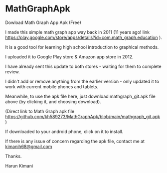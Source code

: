 # MathGraphApk
Dowload Math Graph App Apk (Free)

I made this simple math graph app way back in 2011 (11 years ago! link https://play.google.com/store/apps/details?id=com.math_graph.education ).

It is a good tool for learning high school introduction to graphical methods.

I uploaded it to Google Play store & Amazon app store in 2012.

I have already sent this update to both stores - waiting for them to complete review.

I didn't add or remove anything from the earlier version - only updated it to work with current mobile phones and tablets.

Meanwhile, to use the apk file here, just download mathgraph_git.apk file above (by clicking it, and choosing download).

(Direct link to Math Graph apk file  https://github.com/kh589273/MathGraphApk/blob/main/mathgraph_git.apk )

If downloaded to your android phone, click on it to install.

If there is any issue of concern regarding the apk file, contact me at kimanih68@gmail.com

Thanks.

Harun Kimani

